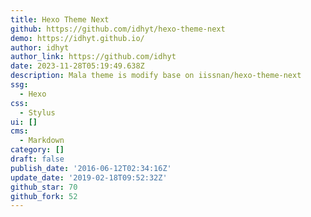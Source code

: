 ```yaml
---
title: Hexo Theme Next
github: https://github.com/idhyt/hexo-theme-next
demo: https://idhyt.github.io/
author: idhyt
author_link: https://github.com/idhyt
date: 2023-11-28T05:19:49.638Z
description: Mala theme is modify base on iissnan/hexo-theme-next
ssg:
  - Hexo
css:
  - Stylus
ui: []
cms:
  - Markdown
category: []
draft: false
publish_date: '2016-06-12T02:34:16Z'
update_date: '2019-02-18T09:52:32Z'
github_star: 70
github_fork: 52
---
```

